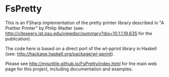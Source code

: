 # FsPretty

This is an FSharp implementation of the pretty printer library described in "A Prettier Printer" by Philip Wadler (see: http://citeseerx.ist.psu.edu/viewdoc/summary?doi=10.1.1.19.635 for the publication).  

The code here is based on a direct port of the wl-pprint library in Haskell (see: http://hackage.haskell.org/package/wl-pprint).

Please see http://mjsottile.github.io/FsPretty/index.html for the main web page for this project, including documentation and examples.
